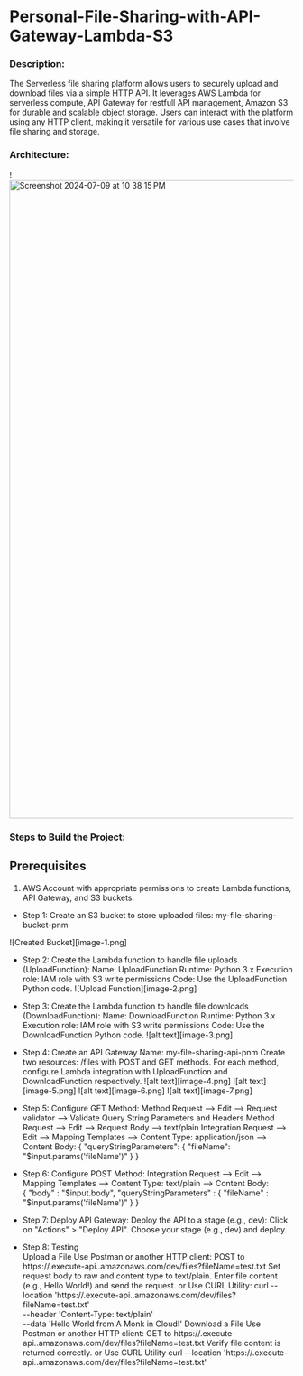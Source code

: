 # Personal-File-Sharing-with-API-Gateway-Lambda-S3

### Description:

The Serverless file sharing platform allows users to securely upload and download files via a simple HTTP API. It leverages AWS Lambda for serverless compute, API Gateway for restfull API management, Amazon S3 for durable and scalable object storage. Users can interact with the platform using any HTTP client, making it versatile for various use cases that involve file sharing and storage.

### Architecture:

!<img width="1132" alt="Screenshot 2024-07-09 at 10 38 15 PM" src="https://github.com/yeshwanthlm/Serverless-File-Sharing-Platform/assets/66474973/702f29d8-8eca-4d17-9842-e291ff945801">

### Steps to Build the Project:

## Prerequisites
1.	AWS Account with appropriate permissions to create Lambda functions, API Gateway, and S3 buckets.

* Step 1: Create an S3 bucket to store uploaded files:
my-file-sharing-bucket-pnm

![Created Bucket][image-1.png]

* Step 2: Create the Lambda function to handle file uploads (UploadFunction):
Name: UploadFunction
Runtime: Python 3.x
Execution role: IAM role with S3 write permissions
Code: Use the UploadFunction Python code.
![Upload Function][image-2.png]

* Step 3: Create the Lambda function to handle file downloads (DownloadFunction):
Name: DownloadFunction
Runtime: Python 3.x
Execution role: IAM role with S3 write permissions
Code: Use the DownloadFunction Python code.
![alt text][image-3.png]

* Step 4: Create an API Gateway
Name: my-file-sharing-api-pnm
Create two resources: /files with POST and GET methods.
For each method, configure Lambda integration with UploadFunction and DownloadFunction respectively.
![alt text][image-4.png]
![alt text][image-5.png]
![alt text][image-6.png]
![alt text][image-7.png]

* Step 5: Configure GET Method:
Method Request --> Edit --> Request validator --> Validate Query String Parameters and Headers
Method Request --> Edit --> Request Body --> text/plain
Integration Request --> Edit --> Mapping Templates --> Content Type: application/json --> Content Body:
{
  "queryStringParameters": {
      "fileName": "$input.params('fileName')"
  }
}

* Step 6: Configure POST Method:
Integration Request --> Edit --> Mapping Templates --> Content Type: text/plain --> Content Body: \
{
  "body" : "$input.body",
  "queryStringParameters" : {
      "fileName" : "$input.params('fileName')"
  }
}

* Step 7: Deploy API Gateway:
Deploy the API to a stage (e.g., dev):
Click on "Actions" > "Deploy API".
Choose your stage (e.g., dev) and deploy.

* Step 8: Testing \
Upload a File
Use Postman or another HTTP client:
POST to https://.execute-api..amazonaws.com/dev/files?fileName=test.txt
Set request body to raw and content type to text/plain.
Enter file content (e.g., Hello World!) and send the request.
or
Use CURL Utility:
curl --location 'https://<api-id>.execute-api.<region>.amazonaws.com/dev/files?fileName=test.txt' \
--header 'Content-Type: text/plain' \
--data 'Hello World from A Monk in Cloud!'
Download a File
Use Postman or another HTTP client:
GET to https://.execute-api..amazonaws.com/dev/files?fileName=test.txt
Verify file content is returned correctly.
or
Use CURL Utility
curl --location 'https://<api-id>.execute-api.<region>.amazonaws.com/dev/files?fileName=test.txt'


[def]: image.png
[def2]: image-1.png
[def3]: image-2.png
[def4]: image-3.png